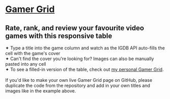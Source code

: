 # [Gamer Grid](https://danielledonnelly.github.io/gamer-grid/) 
## Rate, rank, and review your favourite video games with this responsive table
✦ Type a title into the game column and watch as the IGDB API auto-fills the cell with the game's cover
  <br>✦ Can't find the cover you're looking for? Images can also be manually pasted into any cell
  <br>✦ To see a filled-in version of the table, check out [my personal Gamer Grid](https://danielledonnelly.github.io/my-gamer-grid/).
  <br><br>If you'd like to make your own live Gamer Grid page on GitHub, please duplicate the code from the repository and add in your own titles and images like in the example above.
